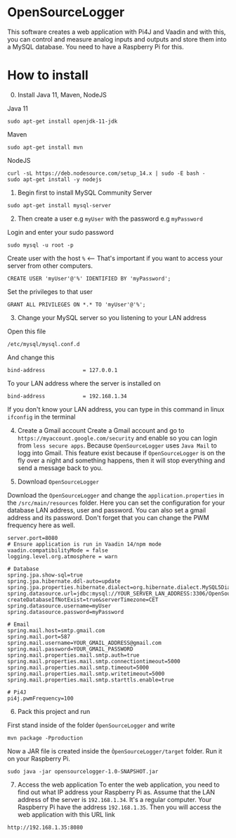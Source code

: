 # OpenSourceLogger

This software creates a web application with Pi4J and Vaadin and with this, you can control and measure analog inputs and outputs and 
store them into a MySQL database. You need to have a Raspberry Pi for this.

# How to install

0. Install Java 11, Maven, NodeJS

Java 11
```
sudo apt-get install openjdk-11-jdk
```

Maven
```
sudo apt-get install mvn
```

NodeJS
```
curl -sL https://deb.nodesource.com/setup_14.x | sudo -E bash -
sudo apt-get install -y nodejs
```

1. Begin first to install MySQL Community Server
```
sudo apt-get install mysql-server
```

2. Then create a user e.g `myUser` with the password e.g `myPassword`

Login and enter your sudo password
```
sudo mysql -u root -p
```

Create user with the host `%` <-- That's important if you want to access your server from other computers.
```
CREATE USER 'myUser'@'%' IDENTIFIED BY 'myPassword';
```

Set the privileges to that user
```
GRANT ALL PRIVILEGES ON *.* TO 'myUser'@'%';
```


3. Change your MySQL server so you listening to your LAN address

Open this file
```
/etc/mysql/mysql.conf.d
```

And change this
```
bind-address            = 127.0.0.1
```

To your LAN address where the server is installed on
```
bind-address            = 192.168.1.34
```

If you don't know your LAN address, you can type in this command in linux `ifconfig` in the terminal

4. Create a Gmail account
Create a Gmail account and go to `https://myaccount.google.com/security` and enable so you can login from `less secure apps`.
Because `OpenSourceLogger` uses `Java Mail` to logg into Gmail. This feature exist because if `OpenSourceLogger` is on the fly over a
night and something happens, then it will stop everything and send a message back to you.

5. Download `OpenSourceLogger`

Download the `OpenSourceLogger` and change the `application.properties` in the `/src/main/resources` folder.
Here you can set the configuration for your database LAN address, user and password. You can also set a gmail address and its
password. Don't forget that you can change the PWM frequency here as well.

```
server.port=8080
# Ensure application is run in Vaadin 14/npm mode
vaadin.compatibilityMode = false
logging.level.org.atmosphere = warn

# Database
spring.jpa.show-sql=true
spring.jpa.hibernate.ddl-auto=update
spring.jpa.properties.hibernate.dialect=org.hibernate.dialect.MySQL5Dialect
spring.datasource.url=jdbc:mysql://YOUR_SERVER_LAN_ADDRESS:3306/OpenSourceLogger?createDatabaseIfNotExist=true&serverTimezone=CET
spring.datasource.username=myUser
spring.datasource.password=myPassword

# Email
spring.mail.host=smtp.gmail.com
spring.mail.port=587
spring.mail.username=YOUR_GMAIL_ADDRESS@gmail.com
spring.mail.password=YOUR_GMAIL_PASSWORD
spring.mail.properties.mail.smtp.auth=true
spring.mail.properties.mail.smtp.connectiontimeout=5000
spring.mail.properties.mail.smtp.timeout=5000
spring.mail.properties.mail.smtp.writetimeout=5000
spring.mail.properties.mail.smtp.starttls.enable=true

# Pi4J
pi4j.pwmFrequency=100
```

6. Pack this project and run

First stand inside of the folder `ÒpenSourceLogger` and write
```
mvn package -Pproduction
```

Now a JAR file is created inside the `ÒpenSourceLogger/target` folder. Run it on your Raspberry Pi.
```
sudo java -jar opensourcelogger-1.0-SNAPSHOT.jar
```

7. Access the web application
To enter the web application, you need to find out what IP address your Raspberry Pi as. Assume that the LAN address of the server is `192.168.1.34`. It's a regular computer. Your Raspberry Pi have the address `192.168.1.35`. Then you will access the web application with this URL link

```
http://192.168.1.35:8080
```
